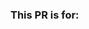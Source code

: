 <!--

Thank you for contributing to DeepFlow!
Please read this template before submitting pull requests.
Texts surrounded by `<` and `>` should be replaced accordingly.
Put an `x` in `[ ]` to mark the item as checked. `[x]`

-->

### This PR is for:

<!--
One or more of:
- Agent
- CLI
- Server
- Message
- Libs
- Documents
- Workflow
-->

<!-- ==== Remove this line WHEN AND ONLY WHEN you're fixing a bug, follow the checklist ====
### Fixes <bug description, issue number or issue link>
#### Steps to reproduce the bug
- <steps here>
- ...
#### Changes to fix the bug
- <changes here>
- ...
#### Affected branches
- main
#### Checklist
- [ ] Added unit test to verify the fix.
     ==== Remove this line WHEN AND ONLY WHEN you're fixing a bug, follow the checklist ==== -->

<!-- ==== Remove this line WHEN AND ONLY WHEN you're improving the performance, follow the checklist ====
### Improves the performance of <crate, module, class or any description>
#### Added benchmark
- <link here>
#### Benchmark result
```text
<Paste benchmark results>
````
     ==== Remove this line WHEN AND ONLY WHEN you're improving the performance, follow the checklist ==== -->

<!-- ==== Remove this line WHEN AND ONLY WHEN you're adding a new feature, follow the checklist ====
### <Feature description (with issue link if any)>
#### Checklist
- [ ] Added unit test.
#### Backport to branches
- <branch name here>
     ==== Remove this line WHEN AND ONLY WHEN you're adding a new feature, follow the checklist ==== -->

<!-- ==== Remove this line WHEN AND ONLY WHEN you're updating document or workflow, follow the checklist ====
### <Description of the change>
     ==== Remove this line WHEN AND ONLY WHEN you're updating document or workflow, follow the checklist ==== -->

<!-- Uncomment if the PR fixes an issue
Fixes #(issue-number)
-->
